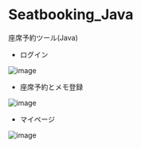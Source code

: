 # Seatbooking_Java
座席予約ツール(Java)

- ログイン

![image](https://github.com/Kohei33/Seatbooking_Java/assets/63783758/4f1be4ba-89d0-4e94-ab23-3e6cd399e4bc)

- 座席予約とメモ登録

![image](https://github.com/Kohei33/Seatbooking_Java/assets/63783758/7b0077de-ff3b-4446-ba0a-ee3246c62b3e)

- マイページ

![image](https://github.com/Kohei33/Seatbooking_Java/assets/63783758/9aaef57c-7d96-4c6c-921d-888cca022dbe)
